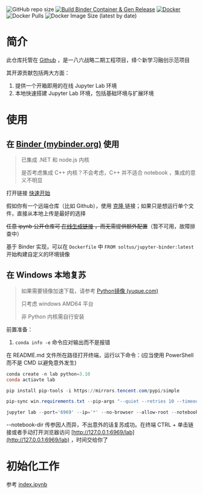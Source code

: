 ![GitHub repo size](https://img.shields.io/github/repo-size/Hi-Windom/jupyter-binder?logo=github&style=flat-square) [![Build Binder Container & Gen Release](https://github.com/Hi-Windom/jupyter-binder/actions/workflows/ci.yaml/badge.svg?branch=main)](https://github.com/Hi-Windom/jupyter-binder/actions/workflows/ci.yaml) [![Docker](https://img.shields.io/badge/Docker-585899?logo=docker&style=flat-square)](https://hub.docker.com/repository/docker/soltus/jupyter-binder) ![Docker Pulls](https://img.shields.io/docker/pulls/soltus/jupyter-binder?style=flat-square) ![Docker Image Size (latest by date)](https://img.shields.io/docker/image-size/soltus/jupyter-binder?style=flat-square)

# 简介

此仓库托管在 [Github](https://github.com/Hi-Windom/jupyter-binder) ，是一八六战略二期工程项目，绛亽新学习融创示范项目

其开源贡献包括两大方面：

1. 提供一个开箱即用的在线 Jupyter Lab 环境
2. 本地快速搭建 Jupyter Lab 环境，包括基础环境与扩展环境

# 使用

## 在 [Binder (mybinder.org)](https://mybinder.org/) 使用

> 已集成 .NET 和 node.js 内核
>
> 是否考虑集成 C++ 内核？不会考虑，C++ 并不适合 notebook ，集成的意义不明显

打开链接 [快速开始](https://mybinder.org/v2/gh/Hi-Windom/jupyter-binder/HEAD?urlpath=lab/tree/binder.ipynb)

假如你有一个远端仓库（比如 Github），使用 [克隆 ](https://mybinder.org/v2/gh/Hi-Windom/jupyter-binder/HEAD?urlpath=lab/tree/loader.ipynb)链接；如果只是想运行单个文件，直接从本地上传是最好的选择

~~任意 ipynb 公开仓库可 [在线生成链接](https://hub.jupyter.org/nbgitpuller/link?tab=binder) ，而无需提供额外配置~~（暂不可用，故障排查中）

基于 Binder 实现，可以在 `Dockerfile` 中 `FROM soltus/jupyter-binder:latest` 开始构建自定义的环境镜像

## 在 Windows 本地复苏

> 如果需要镜像加速下载，请参考 [Python镜像 (yuque.com)](https://www.yuque.com/cnbc/py3/image)
>
> 只考虑 windows AMD64 平台
>
> 非 Python 内核需自行安装

前置准备：

1. `conda info -e` 命令应对输出而不是报错

在 README.md 文件所在路径打开终端，运行以下命令：(应当使用 PowerShell 而不是 CMD 以避免意外发生)

```powershell
conda create -n lab python=3.10
conda actiavte lab
```

```powershell
pip install pip-tools -i https://mirrors.tencent.com/pypi/simple
```

```powershell
pip-sync win.requirements.txt --pip-args "--quiet --retries 10 --timeout 30"
```

```powershell
jupyter lab --port='6969' --ip='*' --no-browser --allow-root --notebook-dir='D:\\TEMP\\jlab\\notebook'
```

--notebook-dir 传参因人而异，不出意外的话复苏成功。在终端 CTRL + 单击链接或者手动打开浏览器访问 [http://127.0.0.1:6969/lab](http://127.0.0.1:6969/lab) ，时间交给你了

# 初始化工作

参考 [index.ipynb](https://github.com/Hi-Windom/jupyter-binder/blob/main/index.ipynb)
